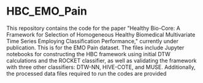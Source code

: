 # HBC_EMO_Pain
This repository contains the code for the paper "Healthy Bio-Core: A Framework for Selection of Homogeneous Healthy Biomedical Multivariate Time Series Employing Classification Performance," currently under publication. This is for the EMO Pain dataset. The files include Jupyter notebooks for constructing the HBC framework using initial DTW calculations and the ROCKET classifier, as well as validating the framework with three other classifiers: DTW-NN, HIVE-COTE, and MUSE. Additionally, the processed data files required to run the codes are provided
